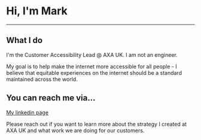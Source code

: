 # Hi, I'm Mark 
-------------

## What I do
I'm the Customer Accessibility Lead @ AXA UK. I am not an engineer.

My goal is to help make the internet more accessible for all people - I believe that equitable experiences on the internet should be a standard maintained across the world. 

## You can reach me via...
[My linkedin page](https://www.linkedin.com/in/mrmarkrossiter/)

Please reach out if you want to learn more about the strategy I created at AXA UK and what work we are doing for our customers. 
